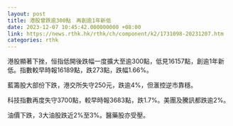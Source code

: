 ```yaml
---
layout: post
title: 港股曾跌逾300點　再創逾1年新低
date: 2023-12-07 10:45:42.000000000 +08:00
link: https://news.rthk.hk/rthk/ch/component/k2/1731098-20231207.htm
categories: rthk
---
```


港股顯著下挫，恒指低開後跌幅一度擴大至逾300點，低見16157點，創逾1年新低。指數較早時報16189點，跌273點，跌幅1.66%。

藍籌股大部份下跌，港交所失守250元，跌逾4%，但滙控逆市靠穩。

科技指數再度失守3700點，較早時報3683點，跌1.7%。美團及騰訊都跌逾2%。

油價下跌，3大油股跌近2%至3%。醫藥股亦受壓。
